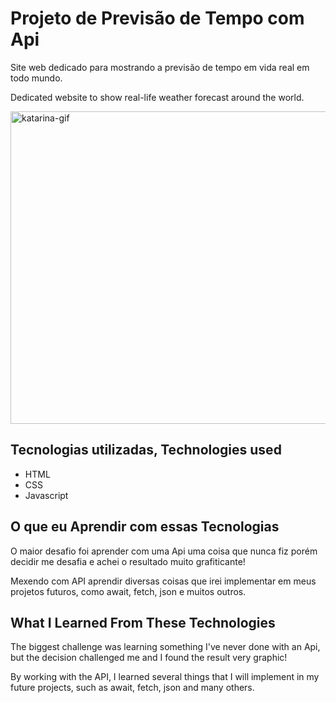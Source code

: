 # Projeto de Previsão de Tempo com Api


Site web dedicado para mostrando a previsão de tempo em vida real em todo mundo. 


  Dedicated website to show real-life weather forecast around the world.



<img src="./src/img/Animação.gif" alt="katarina-gif" height="500px" width="700px"> 


## Tecnologias utilizadas, Technologies used

- HTML
- CSS
- Javascript

## O que eu Aprendir com essas Tecnologias

O maior desafio foi aprender com uma Api uma coisa que nunca fiz porém decidir me desafia e  achei o resultado muito grafiticante!

Mexendo com API aprendir diversas coisas que irei implementar em meus projetos futuros, como await, fetch, json e muitos outros.

## What I Learned From These Technologies

The biggest challenge was learning something I've never done with an Api, but the decision challenged me and I found the result very graphic!

By working with the API, I learned several things that I will implement in my future projects, such as await, fetch, json and many others.
